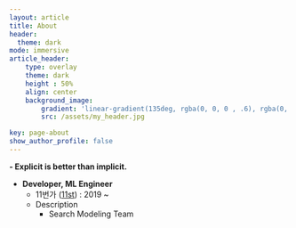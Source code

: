 ```yaml
---
layout: article
title: About
header:
  theme: dark
mode: immersive
article_header:
    type: overlay
    theme: dark
    height : 50%
    align: center
    background_image:
        gradient: 'linear-gradient(135deg, rgba(0, 0, 0 , .6), rgba(0, 0, 0, .6))'
        src: /assets/my_header.jpg

key: page-about
show_author_profile: false
---
```


**- Explicit is better than implicit.** 

- **Developer, ML Engineer**
    - 11번가 ([11st](https://www.11stcorp.com/)) : 2019 ~ 
    - Description
        - Search Modeling Team 

<div style="text-align: center;"><div class="github-card" data-github="JINSU-l" data-height="317" data-full-width-responsive="100%" data-theme="medium"></div>
<script src="//cdn.jsdelivr.net/github-cards/latest/widget.js"></script></div>
